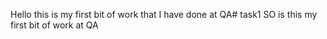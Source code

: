 Hello this is my first bit of work that I have done at QA# task1
SO is this my first bit of work at QA

